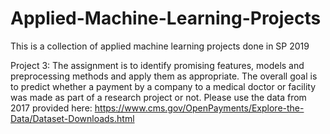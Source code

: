 # Applied-Machine-Learning-Projects
This is a collection of applied machine learning projects done in SP 2019

Project 3:
The assignment is to identify promising features, models and preprocessing methods and apply them
as appropriate. The overall goal is to predict whether a payment by a company to a medical doctor or facility
was made as part of a research project or not.
Please use the data from 2017 provided here:
https://www.cms.gov/OpenPayments/Explore-the-Data/Dataset-Downloads.html
